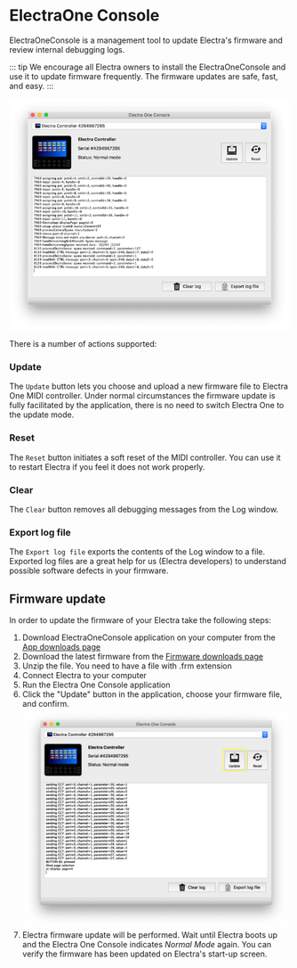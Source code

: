 # ElectraOne Console

ElectraOneConsole is a management tool to update Electra's firmware and review internal debugging logs.

::: tip
We encourage all Electra owners to install the ElectraOneConsole and use it to update firmware frequently. The firmware updates are safe, fast, and easy.
:::

![ElectraOneConsole](./img/electra-one-console.png)

There is a number of actions supported:

### Update
The `Update` button lets you choose and upload a new firmware file to Electra One MIDI controller. Under normal circumstances the firmware update is fully facilitated by the application, there is no need to switch Electra One to the update mode.

### Reset
The `Reset` button initiates a soft reset of the MIDI controller. You can use it to restart Electra if you feel it does not work properly.

### Clear
The `Clear` button removes all debugging messages from the Log window.

### Export log file
The `Export log file` exports the contents of the Log window to a file. Exported log files are a great help for us (Electra developers) to understand possible software defects in your firmware.


## Firmware update

In order to update the firmware of your Electra take the following steps:

1. Download ElectraOneConsole application on your computer from the [App downloads page](./downloads/hostapps.md)
1. Download the latest firmware from the [Firmware downloads page](./downloads/firmware.md)
1. Unzip the file. You need to have a file with .frm extension
1. Connect Electra to your computer
1. Run the Electra One Console application
1. Click the "Update" button in the application, choose your firmware file, and confirm.
![Update button](./img/update-button-app.png)
1. Electra firmware update will be performed. Wait until Electra boots up and the Electra One Console indicates _Normal Mode_ again. You can verify the firmware has been updated on Electra's start-up screen.
